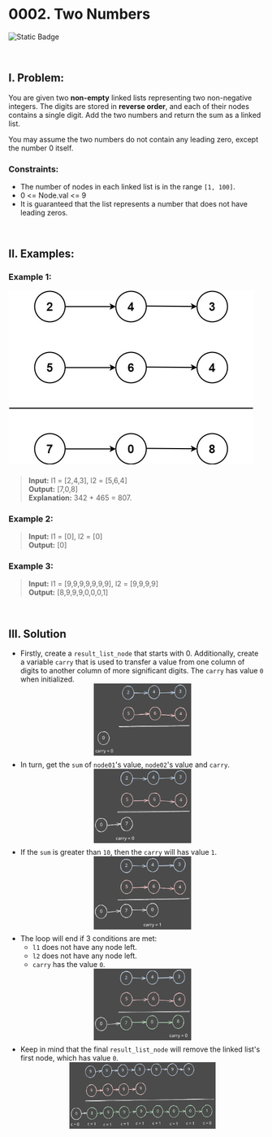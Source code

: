 # 0002. Two Numbers

![Static Badge](https://img.shields.io/badge/Level-Medium-fab831)

<br/>

## I. Problem:

You are given two **non-empty** linked lists representing two non-negative integers. The digits are stored in **reverse order**, and each of their nodes contains a single digit. Add the two numbers and return the sum as a linked list.

You may assume the two numbers do not contain any leading zero, except the number 0 itself.

### Constraints:

- The number of nodes in each linked list is in the range `[1, 100]`.
- 0 <= Node.val <= 9
- It is guaranteed that the list represents a number that does not have leading zeros.

<br/>

## II. Examples:

### Example 1:

<img src="./assets/example-0002-001.jpg" style="margin-bottom:6px">

> **Input:** l1 = [2,4,3], l2 = [5,6,4]  
> **Output:** [7,0,8]  
> **Explanation:** 342 + 465 = 807.

### Example 2:

> **Input:** l1 = [0], l2 = [0]  
> **Output:** [0]  

### Example 3:

> **Input:** l1 = [9,9,9,9,9,9,9], l2 = [9,9,9,9]  
> **Output:** [8,9,9,9,0,0,0,1]  

<br/>

## III. Solution

- Firstly, create a `result_list_node` that starts with 0. Additionally, create a variable `carry` that is used to transfer a value from one column of digits to another column of more significant digits. The `carry` has value `0` when initialized.
  <div align="center" style="margin-bottom:6px">
    <img src="./assets/img-0002-001.svg" loading="lazy" width=40%>
  </div>
- In turn, get the `sum` of `node01`'s value, `node02`'s value and `carry`.
  <div align="center" style="margin-bottom:6px">
    <img src="./assets/img-0002-002.svg" loading="lazy" width=40%>
  </div align="center">
- If the `sum` is greater than `10`, then the `carry` will has value `1`.
  <div align="center" style="margin-bottom:6px">
    <img src="./assets/img-0002-003.svg" loading="lazy" width=40%>
  </div align="center">
- The loop will end if 3 conditions are met: 
  + `l1` does not have any node left.
  + `l2` does not have any node left.
  + `carry` has the value `0`.
  <div align="center" style="margin-bottom:6px">
    <img src="./assets/img-0002-004.svg" loading="lazy" width=40%>
  </div align="center">
- Keep in mind that the final `result_list_node` will remove the linked list's first node, which has value `0`.
  <div align="center" style="margin-bottom:6px">
    <img src="./assets/img-0002-005.svg" loading="lazy" width=60%>
  </div align="center">
